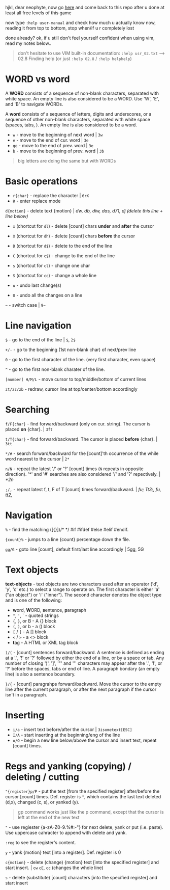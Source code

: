 hjkl, dear neophyte, now go [here](https://vim-adventures.com) and come back to this repo after u done at
least all free levels of this game

now type `:help user-manual` and check how much u actually know now, reading it from top to bottom, stop
when/if u r completely lost

done already? ok, if u still don't feel yourself confident when using vim, read my notes below..

> don't hesitate to use VIM built-in documentation:
> `:help usr_02.txt` --> 02.8 Finding help (or just `:help 02.8` / `:help helphelp`)


# WORD vs word

A **WORD** consists of a sequence of non-blank characters, separated with white space. An empty line is also
considered to be a WORD. Use 'W', 'E', and 'B' to navigate WORDs.

A **word** consists of a sequence of letters, digits and underscores, or a sequence of other non-blank
characters, separated with white space (spaces, tabs, <EOL>). An empty line is also considered to be a word.

- `w` - move to the beginning of next word | `3w`
- `e` - move to the end of cur. word | `3e`
- `ge` - move to the end of prev. word | `3e`
- `b` - move to the beginning of prev. word | `3b`

> big letters are doing the same but with WORDs


# Basic operations

- `r{char}` - replace the character | `6rX`
- `R` - enter replace mode

`d{motion}` - delete text {motion} | _dw, db, diw, das, d71, dj (delete this line + line below)_

- `x` (chortcut for `dl`) - delete [count] chars **under** and **after** the cursor
- `X` (chortcut for `dh`) - delete [count] chars **before** the cursor
- `D` (chortcut for `d$`) - delete to the end of the line
- `C` (chortcut for `c$`) - change to the end of the line
- `s` (chortcut for `cl`) - change one char
- `S` (chortcut for `cc`) - change a whole line

- `u` - undo last change(s)
- `U` - undo all the changes on a line

`~` - switch case | `9~`


# Line navigation

`$` - go to the end of the line | `$`, `2$`

`+/-` - go to the beginning (1st non-blank char) of next/prev line

`0` - go to the first character of the line. (very first character, even space)

`^` - go to the first non-blank charater of the line.

`[number] H/M/L` - move cursor to top/middle/bottom of current lines

`zt/zz/zb` - redraw, cursor line at top/center/bottom accordingly


# Searching
  
`f/F{char}` - find forward/backward (only on cur. string). The cursor is placed **on** {char}. | `3ft`

`t/T{char}` - find forward/backward. The cursor is placed **before** {char}. | `3tt`

`*/#` - search forward/backward for the [count]'th occurrence of the while word nearest to the cursor | `2*`

`n/N` - repeat the latest '/' or '?' [count] times (`N` repeats in opposite direction). '\*' and '#'
  searches are also considered '/' and '?' repectively. | _*2n_

`;/,` - repeat latest f, t, F of T [count] times forward/backward. | _fu;  Tt3;_, _fu,  tt2,_


# Navigation

`%` - find the matching ([{}])/* */ #if #ifdef #else #elif #endif.

`{count}%` - jumps to a line {count} percentage down the file.

`gg/G` - goto line [count], default first/last line accordingly | 5gg, 5G


# Text objects

**text-objects** - text objects are two characters used after an operator ('d', 'y', 'c' etc.) to select a range
to operate on. The first character is either 'a' ("an object") or 'i' ("inner"). The second character denotes
the object type and is one of the following:

- **w**ord, **W**ORD, **s**entence, **p**aragraph
- `"`, `'`, \` - quoted strings
- `{`, `}`, or B - A {} block
- `(`, `)`, or b - a () block
- `[` / `]` - A [] block
- `<` / `>` - a <> block
- **t**ag - A HTML or XML tag block

`)/(` - [count] sentences forward/backward. A sentence is defined as ending at a '.', '!' or '?' followed by
  either the end of a line, or by a space or tab. Any number of closing ')', ']', '"' and ''' characters may
  appear after the '.', '!', or '?' before the spaces, tabs or end of line. A paragraph bondary (an empty
  line) is also a sentence boundary.

`}/{` - [count] paragrahps forward/backward. Move the cursor to the empty line after the current paragraph,
  or after the next paragraph if the cursor isn't in a paragraph.


# Inserting

- `i/a` - insert text before/after the cursor | `3isometext[ESC]`
- `I/A` - start inserting at the beginning/eng of the line
- `o/O` - begin a new line below/above the cursor and insert text, repeat [count] times.


# Regs and yanking (copying) / deleting / cutting

`"{register}p/P` - put the text [from the specified register] after/before the cursor [count] times.
  Def. register is `"`, which contains the last text deleted (d,x), changed (c, s), or yanked (y).
  
> gp command works just like the p command, except that the cursor is left at the end of the new
> text

`"` - use regiester {a-zA-Z0-9.%#:-"} for next delete, yank or put (i.e. paste). Use uppercase cahracter to
  append with delete and yank.

`:reg` to see the register's content.

`y` - yank {motion} text [into a register]. Def. register is 0

`c{motion}` - delete (change) {motion} text [into the specified register] and start insert. | `cw` `cE`, `cc`
(changes the whole line)

`s` - delete (substitute) [count] characters [into the specified register] and start insert
